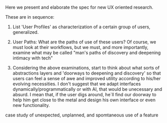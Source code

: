 


Here we present and elaborate the spec for new UX oriented research. 

These are in sequence: 

1. List 'User Profiles' as characterization of a certain group of users, generalized.

2. User Paths: What are the paths of use of these users? Of course, we must look at their workflows, but we must, and more importantly, examine what may be called "man's paths of discovery and deepening intimacy with tech"

3. Considering the above examinations, start to think about what sorts of abstractions layers and 'doorways to deepening and discovery' so that users can feel a sense of awe and improved utility according to his/her evolving necessities. I don't suggest that we adapt interfaces dynamically/programmatically or with AI, that would be unecessary and absurd. I mean that, if the user digs around, he`ll find our doorway to help him get close to the metal and design his own interface or even new functionality.


case study of unexpected, unplanned, and spomtaneous use of a feature


